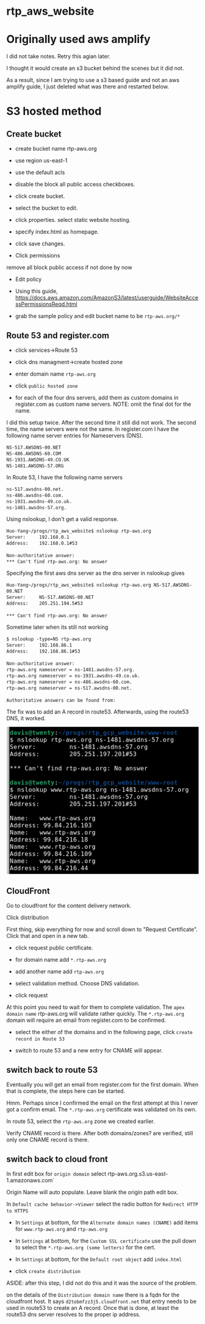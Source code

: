 # rtp_aws_website

# Originally used aws amplify
I did not take notes.  Retry this agian later.

I thought it would create an s3 bucket behind the scenes but it did not.

As a result, since I am trying to use a s3 based guide and not an aws amplify guide, I just deleted what was
there and restarted below.


# S3 hosted method

## Create bucket

* create bucket name rtp-aws.org


* use region us-east-1 


* use the default acls


* disable the block all public access checkboxes.


* click create bucket.


* select the bucket to edit.


* click properties. select static website hosting.


* specify index.html as homepage.


* click save changes.


* Click permissions

remove all block public access if not done by now


* Edit policy

* Using this guide, https://docs.aws.amazon.com/AmazonS3/latest/userguide/WebsiteAccessPermissionsReqd.html

* grab the sample policy and edit bucket name to be `rtp-aws.org/*`

## Route 53 and register.com

* click services->Route 53

* click dns managment->create hosted zone

* enter domain name `rtp-aws.org`

* click `public hosted zone`

* for each of the four dns servers, add them as custom domains in register.com
as custom name servers. NOTE: omit the final dot for the name.

I did this setup twice.  After the second time it still did not work.
The second time, the name servers were not the same.  In register.com
I have the following name server entries for Nameservers (DNS).

```
NS-517.AWSDNS-00.NET
NS-486.AWSDNS-60.COM
NS-1931.AWSDNS-49.CO.UK
NS-1481.AWSDNS-57.ORG
```
In Route 53, I have the following name servers
```
ns-517.awsdns-00.net.
ns-486.awsdns-60.com.
ns-1931.awsdns-49.co.uk.
ns-1481.awsdns-57.org.
```
Using nslookup, I don't get a valid response.

```
Huo-Yang~/progs/rtp_aws_website$ nslookup rtp-aws.org
Server:		192.168.0.1
Address:	192.168.0.1#53

Non-authoritative answer:
*** Can't find rtp-aws.org: No answer
```

Specifying the first aws dns server as the dns server in nslookup gives

```
Huo-Yang~/progs/rtp_aws_website$ nslookup rtp-aws.org NS-517.AWSDNS-00.NET
Server:		NS-517.AWSDNS-00.NET
Address:	205.251.194.5#53

*** Can't find rtp-aws.org: No answer
```

Sometime later when its still not working
```
$ nslookup -type=NS rtp-aws.org
Server:		192.168.86.1
Address:	192.168.86.1#53

Non-authoritative answer:
rtp-aws.org	nameserver = ns-1481.awsdns-57.org.
rtp-aws.org	nameserver = ns-1931.awsdns-49.co.uk.
rtp-aws.org	nameserver = ns-486.awsdns-60.com.
rtp-aws.org	nameserver = ns-517.awsdns-00.net.

Authoritative answers can be found from:

```

The fix was to add an A record in route53.  Afterwards, using
the route53 DNS, it worked.

![www-root/img](imgs/a-record-fix.png)



## CloudFront

Go to cloudfront for the content delivery network. 

Click distribution

First thing, skip everything for now and scroll down to "Request Certificate".  Click that and open in a new tab.

* click request public certificate.

* for domain name add `*.rtp-aws.org`

* add another name add `rtp-aws.org`

* select validation method.  Choose DNS validation.

* click request

At this point you need to wait for them to complete validation.  The 
`apex domain name` rtp-aws.org will validate rather quickly.  The
`*.rtp-aws.org` domain will require an email from register.com
to be confirmed.

* select the either of the domains and in the following page, click 
`create record in Route 53`

* switch to route 53 and a new entry for CNAME will appear.

## switch back to route 53

Eventually you will get an email from register.com for the first domain. 
When that is complete, the steps here can be started.

Hmm. Perhaps since I confirmed the email on the first attempt at this 
I never got a confirm email.  The `*.rtp-aws.org` certificate was validated
on its own.

In route 53, select the `rtp-aws.org` zone we created earlier.

Verify CNAME record is there.  After both domains/zones? are verified, 
still only one CNAME record is there.

## switch back to cloud front

In first edit box for `origin domain` select rtp-aws.org.s3.us-east-1.amazonaws.com`

Origin Name will auto populate.  Leave blank the origin path edit box.

In `Default cache behavior->Viewer` select the radio button for `Redirect HTTP to HTTPS`



* In `Settings` at bottom, for the `Alternate domain names (CNAME)` add items for `www.rtp-aws.org` and `rtp-aws.org`



* In `Settings` at bottom, for the `Custom SSL certificate` use the pull down to select the `*.rtp-aws.org (some letters)` for the cert.

* In `Settings` at bottom, for the `Default root object` add `index.html`

* click `create distribution`

ASIDE: after this step, I did not do this and it was the source of the problem.

on the details of the `Distribution domain name` there is a fqdn for the 
cloudfront host.  It says `d2tobmfzz3j5.cloudfront.net` that entry needs
to be used in route53 to create an A record.  Once that is done, at least the
route53 dns server resolves to the proper ip address.






